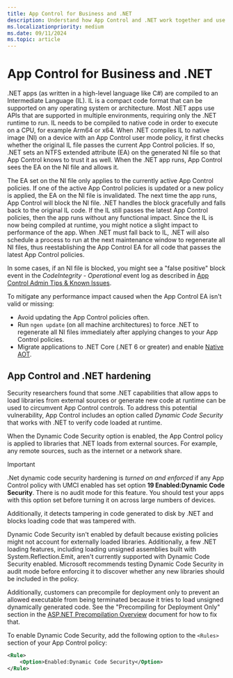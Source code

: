 ```yaml
---
title: App Control for Business and .NET
description: Understand how App Control and .NET work together and use Dynamic Code Security to verify code loaded by .NET at runtime.
ms.localizationpriority: medium
ms.date: 09/11/2024
ms.topic: article
---
```


# App Control for Business and .NET

.NET apps (as written in a high-level language like C#) are compiled to an Intermediate Language (IL). IL is a compact code format that can be supported on any operating system or architecture. Most .NET apps use APIs that are supported in multiple environments, requiring only the .NET runtime to run. IL needs to be compiled to native code in order to execute on a CPU, for example Arm64 or x64. When .NET compiles IL to native image (NI) on a device with an App Control user mode policy, it first checks whether the original IL file passes the current App Control policies. If so, .NET sets an NTFS extended attribute (EA) on the generated NI file so that App Control knows to trust it as well. When the .NET app runs, App Control sees the EA on the NI file and allows it.

The EA set on the NI file only applies to the currently active App Control policies. If one of the active App Control policies is updated or a new policy is applied, the EA on the NI file is invalidated. The next time the app runs, App Control will block the NI file. .NET handles the block gracefully and falls back to the original IL code. If the IL still passes the latest App Control policies, then the app runs without any functional impact. Since the IL is now being compiled at runtime, you might notice a slight impact to performance of the app. When .NET must fall back to IL, .NET will also schedule a process to run at the next maintenance window to regenerate all NI files, thus reestablishing the App Control EA for all code that passes the latest App Control policies.

In some cases, if an NI file is blocked, you might see a "false positive" block event in the *CodeIntegrity - Operational* event log as described in [App Control Admin Tips & Known Issues](../operations/known-issues.md#net-native-images-may-generate-false-positive-block-events).

To mitigate any performance impact caused when the App Control EA isn't valid or missing:

- Avoid updating the App Control policies often.
- Run `ngen update` (on all machine architectures) to force .NET to regenerate all NI files immediately after applying changes to your App Control policies.
- Migrate applications to .NET Core (.NET 6 or greater) and enable [Native AOT](https://learn.microsoft.com/en-us/dotnet/core/deploying/native-aot).

## App Control and .NET hardening

Security researchers found that some .NET capabilities that allow apps to load libraries from external sources or generate new code at runtime can be used to circumvent App Control controls.
To address this potential vulnerability, App Control includes an option called *Dynamic Code Security* that works with .NET to verify code loaded at runtime.

When the Dynamic Code Security option is enabled, the App Control policy is applied to libraries that .NET loads from external sources. For example, any remote sources, such as the internet or a network share.

> [!IMPORTANT]
> .Net dynamic code security hardening is *turned on and enforced* if any App Control policy with UMCI enabled has set option **19 Enabled:Dynamic Code Security**. There is no audit mode for this feature. You should test your apps with this option set before turning it on across large numbers of devices.

Additionally, it detects tampering in code generated to disk by .NET and blocks loading code that was tampered with.

Dynamic Code Security isn't enabled by default because existing policies might not account for externally loaded libraries.
Additionally, a few .NET loading features, including loading unsigned assemblies built with System.Reflection.Emit, aren't currently supported with Dynamic Code Security enabled.
Microsoft recommends testing Dynamic Code Security in audit mode before enforcing it to discover whether any new libraries should be included in the policy.

Additionally, customers can precompile for deployment only to prevent an allowed executable from being terminated because it tries to load unsigned dynamically generated code. See the "Precompiling for Deployment Only" section in the [ASP.NET Precompilation Overview](/previous-versions/aspnet/bb398860(v=vs.100)) document for how to fix that.

To enable Dynamic Code Security, add the following option to the `<Rules>` section of your App Control policy:

```xml
<Rule>
    <Option>Enabled:Dynamic Code Security</Option>
</Rule>
```
